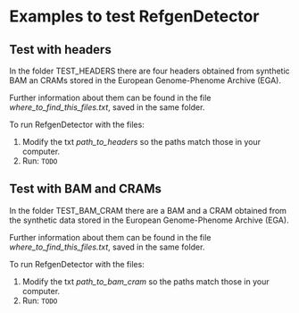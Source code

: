 # Examples to test RefgenDetector

## Test with headers

In the folder TEST_HEADERS there are four headers obtained from synthetic BAM an CRAMs stored in the European 
Genome-Phenome Archive (EGA). 

Further information about them can be found in the file *where_to_find_this_files.txt*, saved in the same folder.

To run RefgenDetector with the files: 

1. Modify the txt *path_to_headers* so the paths match those in your computer. 
2. Run:
``
TODO
``


## Test with BAM and CRAMs

In the folder TEST_BAM_CRAM there are a BAM and a CRAM obtained from the synthetic data stored in the 
European 
Genome-Phenome Archive (EGA). 

Further information about them can be found in the file *where_to_find_this_files.txt*, saved in the same folder.

To run RefgenDetector with the files: 

1. Modify the txt *path_to_bam_cram* so the paths match those in your computer. 
2. Run:
``
TODO
``